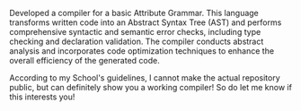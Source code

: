 Developed a compiler for a basic Attribute Grammar. This language transforms written code into an Abstract Syntax Tree (AST) and performs comprehensive syntactic and semantic error checks, including type checking and declaration validation. The compiler conducts abstract analysis and incorporates code optimization techniques to enhance the overall efficiency of the generated code.

According to my School's guidelines, I cannot make the actual repository public, but can definitely show you a working compiler! So do let me know if this interests you!
